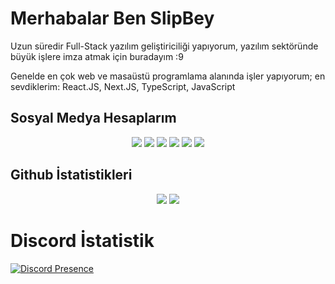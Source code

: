# Merhabalar Ben SlipBey

Uzun süredir Full-Stack yazılım geliştiriciliği yapıyorum, yazılım sektöründe büyük işlere imza atmak için buradayım :9

Genelde en çok web ve masaüstü programlama alanında işler yapıyorum; en sevdiklerim: React.JS, Next.JS, TypeScript, JavaScript

## Sosyal Medya Hesaplarım

<p align="center">
    <a href="http://instagram.com/SlipBey"><img src="https://img.shields.io/badge/SlipBey%20-DD2A7B.svg?&style=for-the-badge&logo=instagram&logoColor=white" /></a>
    <a href="https://discord.com/users/4075642315805818882"><img src="https://img.shields.io/badge/Slipknot%20-7289DA.svg?&style=for-the-badge&logo=discord&logoColor=white" /></a>
    <a href="https://www.slipyme.xyz/discord"><img src="https://img.shields.io/badge/Sunucum%20-7289DA.svg?&style=for-the-badge&logo=discord&logoColor=white" /></a>
    <a href="https://github.com/SlipBey"><img src="https://img.shields.io/badge/SlipBey%20-1d202b.svg?&style=for-the-badge&logo=github&logoColor=white" /></a>
    <a href="https://www.slipyme.xyz/youtube"><img src="https://img.shields.io/badge/Slip%20Bey%20-ff0000.svg?&style=for-the-badge&logo=youtube&logoColor=white" /></a>
    <a href="https://slipyme.xyz"><img src="https://img.shields.io/badge/Website%20-1d202b.svg?&style=for-the-badge" /></a>
    
</p>

## Github İstatistikleri

<p align="center">
    <img src="https://github-readme-stats.vercel.app/api?username=SlipBey&show_icons=true&hide_title=true&theme=radical&text_color=17a2b8&count_private=true&include_all_commits=true" />
    <img src="https://github-readme-stats.vercel.app/api/top-langs/?username=SlipBey&layout=compact&text_color=17a2b8&title_color=17a2b8&bg_color=141321&count_private=true&include_all_commits=true&langs_count=10&hide_title=true" />
</p>

# Discord İstatistik
[![Discord Presence](https://lanyard-profile-readme.vercel.app/api/407564231580581888)](https://discord.com/users/407564231580581888)

